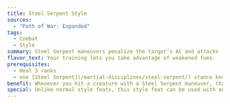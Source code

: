 ```yaml
---
title: Steel Serpent Style
sources:
  - "Path of War: Expanded"
tags:
  - Combat
  - Style
summary: Steel Serpent maneuvers penalize the target’s AC and attacks
flavor_text: Your training lets you take advantage of weakened foes.
prerequisites:
  - Heal 3 ranks
  - one [Steel Serpent](/martial-disciplines/steel-serpent/) stance known
benefit: Whenever you hit a creature with a Steel Serpent maneuver, that creature takes a --1 penalty on attack rolls and to their AC for two rounds. At character level 5th and at every five levels thereafter, this penalty increases by --1.
special: Unlike normal style feats, this style feat can be used with any weapon, and isn't limited to unarmed strikes.
---
```

